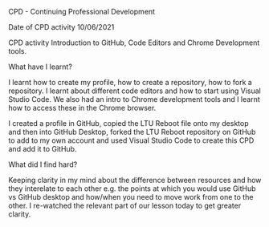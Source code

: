 CPD - Continuing Professional Development

Date of CPD activity
10/06/2021

CPD activity
Introduction to GitHub, Code Editors and Chrome Development tools.

What have I learnt?

I learnt how to create my profile, how to create a repository, how to fork a repository. I learnt about different code editors and how to start using Visual Studio Code. We also had an intro to Chrome development tools and I learnt how to access these in the Chrome browser.

I created a profile in GitHub, copied the LTU Reboot file onto my desktop and then into GitHub Desktop, forked the LTU Reboot repository on GitHub to add to my own account and used Visual Studio Code to create this CPD and add it to GitHub.

What did I find hard?

Keeping clarity in my mind about the difference between resources and how they interelate to each other e.g. the points at which you would use GitHub vs GitHub desktop and how/when you need to move work from one to the other. I re-watched the relevant part of our lesson today to get greater clarity.

